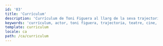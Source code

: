 ```yaml
---
id: '03'
title: 'Currículum'
description: 'Currículum de Toni Figuera al llarg de la seva trajectoria'
keywords: 'currículum, actor, toni figuera, trajectoria, teatre, cine, televisió, direcció'
template: curriculum
locale: ca
path: /ca/curriculum
---
```

